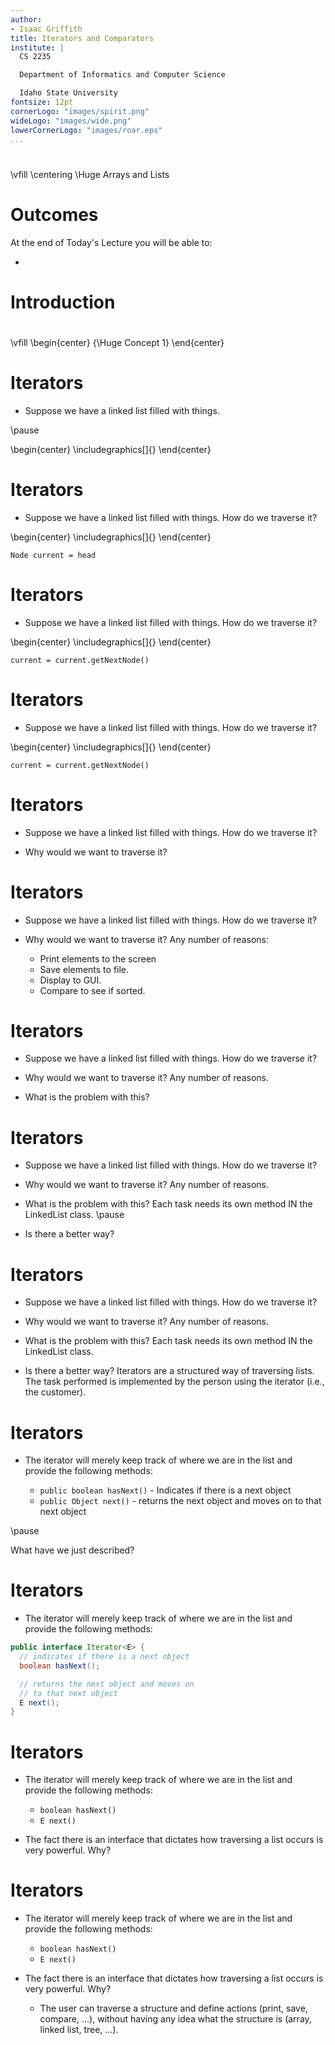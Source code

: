 ```yaml
---
author:
- Isaac Griffith
title: Iterators and Comparators
institute: |
  CS 2235

  Department of Informatics and Computer Science

  Idaho State University
fontsize: 12pt
cornerLogo: "images/spirit.png"
wideLogo: "images/wide.png"
lowerCornerLogo: "images/roar.eps"
...
```


#

\vfill
\centering
\Huge Arrays and Lists

# Outcomes

At the end of Today's Lecture you will be able to:

*

# Introduction

#

\vfill
\begin{center}
{\Huge Concept 1}
\end{center}

# Iterators

* Suppose we have a linked list filled with things.

\pause

\begin{center}
\includegraphics[]{}
\end{center}

# Iterators

* Suppose we have a linked list filled with things. How do we traverse it?

\begin{center}
\includegraphics[]{}
\end{center}

`Node current = head`

# Iterators

* Suppose we have a linked list filled with things. How do we traverse it?

\begin{center}
\includegraphics[]{}
\end{center}

`current = current.getNextNode()`

# Iterators

* Suppose we have a linked list filled with things. How do we traverse it?

\begin{center}
\includegraphics[]{}
\end{center}

`current = current.getNextNode()`

# Iterators

* Suppose we have a linked list filled with things. How do we traverse it?

* Why would we want to traverse it?

# Iterators

* Suppose we have a linked list filled with things. How do we traverse it?

* Why would we want to traverse it? Any number of reasons:
  - Print elements to the screen
  - Save elements to file.
  - Display to GUI.
  - Compare to see if sorted.

# Iterators

* Suppose we have a linked list filled with things. How do we traverse it?

* Why would we want to traverse it? Any number of reasons.

* What is the problem with this?

# Iterators

* Suppose we have a linked list filled with things. How do we traverse it?

* Why would we want to traverse it? Any number of reasons.

* What is the problem with this? Each task needs its own method IN the LinkedList class.
\pause
* Is there a better way?

# Iterators

* Suppose we have a linked list filled with things. How do we traverse it?

* Why would we want to traverse it? Any number of reasons.

* What is the problem with this? Each task needs its own method IN the LinkedList class.

* Is there a better way? Iterators are a structured way of traversing lists. The task performed is implemented by the person using the iterator (i.e., the customer).

# Iterators

* The iterator will merely keep track of where we are in the list and provide the following methods:

  - `public boolean hasNext()` - Indicates if there is a next object
  - `public Object next()` - returns the next object and moves on to that next object

\pause

What have we just described?

# Iterators

* The iterator will merely keep track of where we are in the list and provide the following methods:

```java
public interface Iterator<E> {
  // indicates if there is a next object
  boolean hasNext();

  // returns the next object and moves on
  // to that next object
  E next();
}
```

# Iterators

* The iterator will merely keep track of where we are in the list and provide the following methods:

  - `boolean hasNext()`
  - `E next()`

* The fact there is an interface that dictates how traversing a list occurs is very powerful. Why?

# Iterators

* The iterator will merely keep track of where we are in the list and provide the following methods:

  - `boolean hasNext()`
  - `E next()`

* The fact there is an interface that dictates how traversing a list occurs is very powerful. Why?
  - The user can traverse a structure and define actions (print, save, compare, ...), without having any idea what the structure is (array, linked list, tree, ...).
